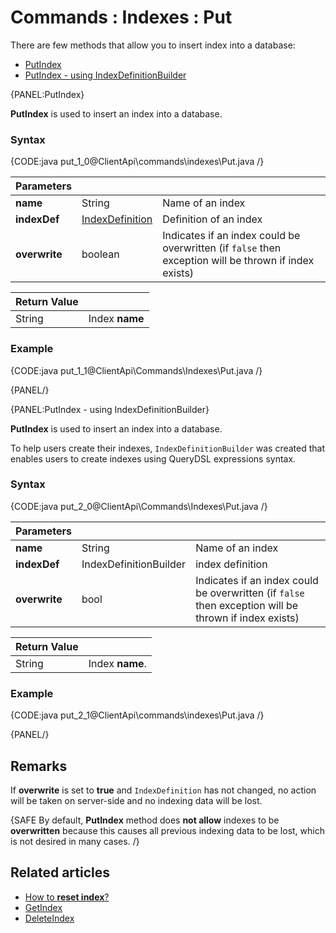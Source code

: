 # Commands : Indexes : Put

There are few methods that allow you to insert index into a database:   
- [PutIndex](../../../client-api/commands/indexes/put#putindex)   
- [PutIndex - using IndexDefinitionBuilder](../../../client-api/commands/indexes/put#putindex---using-indexdefinitionbuilder)   

{PANEL:PutIndex}

**PutIndex** is used to insert an index into a database.

### Syntax

{CODE:java put_1_0@ClientApi\commands\indexes\Put.java /}

| Parameters | | |
| ------------- | ------------- | ----- |
| **name** | String | Name of an index |
| **indexDef** | [IndexDefinition](../../../glossary/index-definition) | Definition of an index |
| **overwrite** | boolean | Indicates if an index could be overwritten (if `false` then exception will be thrown if index exists) |

| Return Value | |
| ------------- | ----- |
| String | Index **name** |

### Example

{CODE:java put_1_1@ClientApi\Commands\Indexes\Put.java /}

{PANEL/}

{PANEL:PutIndex - using IndexDefinitionBuilder}

**PutIndex** is used to insert an index into a database. 

To help users create their indexes, `IndexDefinitionBuilder` was created that enables users to create indexes using QueryDSL expressions syntax. 

### Syntax

{CODE:java put_2_0@ClientApi\Commands\Indexes\Put.java /}  

| Parameters | | |
| ------------- | ------------- | ----- |
| **name** | String | Name of an index |
| **indexDef** | IndexDefinitionBuilder | index definition |
| **overwrite** | bool | Indicates if an index could be overwritten (if `false` then exception will be thrown if index exists) |

| Return Value | |
| ------------- | ----- |
| String | Index **name**. |

### Example

{CODE:java put_2_1@ClientApi\commands\indexes\Put.java /}

{PANEL/}

## Remarks

If **overwrite** is set to **true** and `IndexDefinition` has not changed, no action will be taken on server-side and no indexing data will be lost.

{SAFE By default, **PutIndex** method does **not allow** indexes to be **overwritten** because this causes all previous indexing data to be lost, which is not desired in many cases. /}

## Related articles

- [How to **reset index**?](../../../client-api/commands/indexes/reset-index)  
- [GetIndex](../../../client-api/commands/indexes/get)  
- [DeleteIndex](../../../client-api/commands/indexes/delete)  
